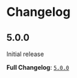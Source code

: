 # Changelog

## 5.0.0

Initial release

**Full Changelog**: [`5.0.0`](https://github.com/KatsuteDev/simplehttpserver/commits/5.0.0)